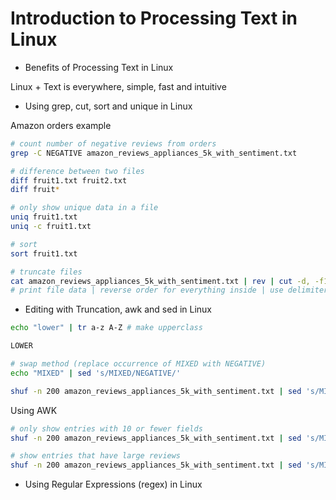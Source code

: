 # Introduction to Processing Text in Linux
  
- Benefits of Processing Text in Linux
  
Linux + Text is everywhere, simple, fast and intuitive
  
- Using grep, cut, sort and unique in Linux
  
Amazon orders example
```bash
# count number of negative reviews from orders
grep -C NEGATIVE amazon_reviews_appliances_5k_with_sentiment.txt

# difference between two files
diff fruit1.txt fruit2.txt
diff fruit*

# only show unique data in a file 
uniq fruit1.txt
uniq -c fruit1.txt

# sort
sort fruit1.txt

# truncate files
cat amazon_reviews_appliances_5k_with_sentiment.txt | rev | cut -d, -f1 | re
# print file data | reverse order for everything inside | use delimiter to call the first column out
```
  
- Editing with Truncation, awk and sed in Linux
  
```bash
echo "lower" | tr a-z A-Z # make upperclass

LOWER

# swap method (replace occurrence of MIXED with NEGATIVE)
echo "MIXED" | sed 's/MIXED/NEGATIVE/'

shuf -n 200 amazon_reviews_appliances_5k_with_sentiment.txt | sed 's/MIXED/NEGATIVE/'
```
  
Using AWK
```bash
# only show entries with 10 or fewer fields
shuf -n 200 amazon_reviews_appliances_5k_with_sentiment.txt | sed 's/MIXED/NEGATIVE/' | awk 'NF < 10'

# show entries that have large reviews
shuf -n 200 amazon_reviews_appliances_5k_with_sentiment.txt | sed 's/MIXED/NEGATIVE/' | awk 'NF > 300'
```
  
- Using Regular Expressions (regex) in Linux



